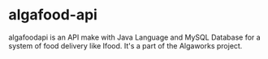 # algafood-api
algafoodapi is an API make with Java Language and MySQL Database for a system of food delivery like Ifood. It's a part of the Algaworks project.